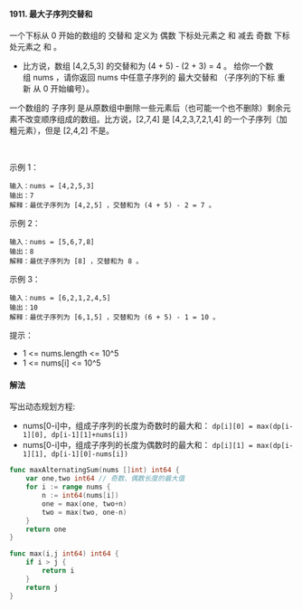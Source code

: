 #### 1911. 最大子序列交替和
一个下标从 0 开始的数组的 交替和 定义为 偶数 下标处元素之 和 减去 奇数 下标处元素之 和 。

- 比方说，数组 [4,2,5,3] 的交替和为 (4 + 5) - (2 + 3) = 4 。
给你一个数组 nums ，请你返回 nums 中任意子序列的 最大交替和 （子序列的下标 重新 从 0 开始编号）。

一个数组的 子序列 是从原数组中删除一些元素后（也可能一个也不删除）剩余元素不改变顺序组成的数组。比方说，[2,7,4] 是 [4,2,3,7,2,1,4] 的一个子序列（加粗元素），但是 [2,4,2] 不是。

 

示例 1：
```
输入：nums = [4,2,5,3]
输出：7
解释：最优子序列为 [4,2,5] ，交替和为 (4 + 5) - 2 = 7 。
```
示例 2：
```
输入：nums = [5,6,7,8]
输出：8
解释：最优子序列为 [8] ，交替和为 8 。
```
示例 3：
```
输入：nums = [6,2,1,2,4,5]
输出：10
解释：最优子序列为 [6,1,5] ，交替和为 (6 + 5) - 1 = 10 。
```

提示：

- 1 <= nums.length <= 10^5
- 1 <= nums[i] <= 10^5

#### 解法
写出动态规划方程:
- nums[0-i]中，组成子序列的长度为奇数时的最大和： ``dp[i][0] = max(dp[i-1][0], dp[i-1][1]+nums[i])``
- nums[0-i]中，组成子序列的长度为偶数时的最大和： ``dp[i][1] = max(dp[i-1][1], dp[i-1][0]-nums[i])``

```go
func maxAlternatingSum(nums []int) int64 {
    var one,two int64 // 奇数、偶数长度的最大值
    for i := range nums {
        n := int64(nums[i])
        one = max(one, two+n)
        two = max(two, one-n)
    }
    return one
}

func max(i,j int64) int64 {
    if i > j {
        return i
    }
    return j
} 
```